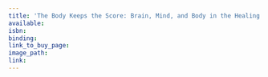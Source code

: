 ```yaml
---
title: 'The Body Keeps the Score: Brain, Mind, and Body in the Healing of Trauma (AUDIO)'
available:
isbn:
binding:
link_to_buy_page:
image_path:
link:
---
```

